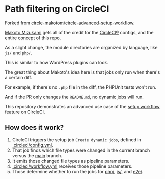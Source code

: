 # Path filtering on CircleCI

Forked from [circle-makotom/circle-advanced-setup-workflow](https://github.com/circle-makotom/circle-advanced-setup-workflow).

[Makoto Mizukami](https://github.com/circle-makotom) gets all of the credit for the [CircleCI®](https://circleci.com/docs/2.0/first-steps/) configs, and the entire concept of this repo.

As a slight change, the module directories are organized by language, like `js/` and `php/`.

This is similar to how WordPress plugins can look.

The great thing about Makoto's idea here is that jobs only run when there's a certain diff.

For example, if there's no `.php` file in the diff, the PHPUnit tests won't run.

And if the PR only changes the `README.md`, no dynamic jobs will run.

This repository demonstrates an advanced use case of the [setup workflow](https://circleci.com/blog/introducing-dynamic-config-via-setup-workflows/) feature on CircleCI.

## How does it work?

1. CircleCI triggers the setup job `Create dynamic jobs`, defined in [.circleci/config.yml](.circleci/config.yml).
2. That job finds which file types were changed in the current branch versus the [main](https://github.com/kienstra/circle-advanced-setup-workflow/tree/main) branch.
3. It emits those changed file types as pipeline parameters.
4. [.circleci/workflow.yml](.circleci/workflow.yml) receives those pipeline parameters.
5. Those determine whether to run the jobs for [php/](php/), [js/](js/), and [e2e/](e2e/).
